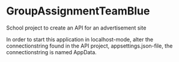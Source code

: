 # GroupAssignmentTeamBlue
School project to create an API for an advertisement site

In order to start this application in localhost-mode, alter the connectionstring found in the API project, appsettings.json-file, 
the connectionstring is named AppData.
